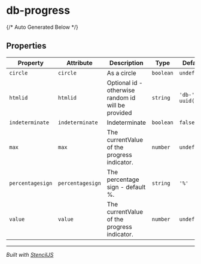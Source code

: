 # db-progress



{/* Auto Generated Below */}


## Properties

| Property         | Attribute        | Description                                        | Type      | Default          |
| ---------------- | ---------------- | -------------------------------------------------- | --------- | ---------------- |
| `circle`         | `circle`         | As a circle                                        | `boolean` | `undefined`      |
| `htmlid`         | `htmlid`         | Optional id - otherwise random id will be provided | `string`  | `'db-' + uuid()` |
| `indeterminate`  | `indeterminate`  | Indeterminate                                      | `boolean` | `false`          |
| `max`            | `max`            | The currentValue of the progress indicator.        | `number`  | `undefined`      |
| `percentagesign` | `percentagesign` | The percentage sign - default %.                   | `string`  | `'%'`            |
| `value`          | `value`          | The currentValue of the progress indicator.        | `number`  | `undefined`      |


----------------------------------------------

*Built with [StencilJS](https://stenciljs.com/)*

